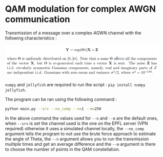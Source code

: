 # QAM modulation for complex AWGN communication

Transmission of a message over a complex AGWN channel with the following characteristics :

<img src="docs/channel.png" />

`numpy` and `jellyfish` are required to run the script : `pip install numpy jellyfish`.

The program can be ran using the following command :

```sh
python main.py --srv --no_comp --n=1 --m=256
```

In the above command the values used for `--n` and `--m` are the default ones, when `--srv` is set the channel used is the one on the EPFL server (VPN required) otherwise it uses a simulated channel locally, the `--no_comp` argument tells the program to not use the brute force approach to estimate the angle of Theta, the `--n` argument allows you to run the transmission multiple times and get an average difference and the `--m` argument is there to choose the number of points in the QAM constellation.